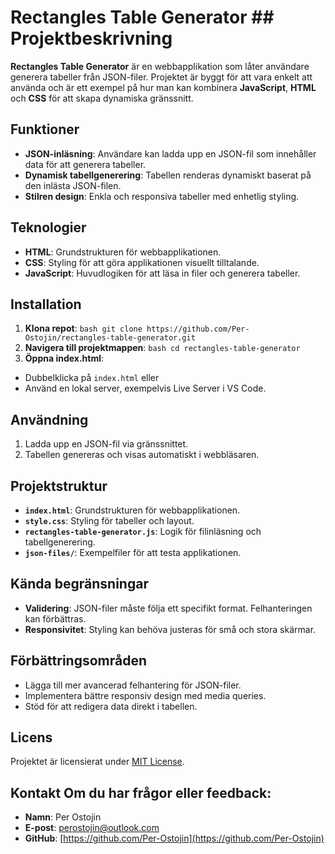 # Rectangles Table Generator ## Projektbeskrivning 

**Rectangles Table Generator** är en webbapplikation som låter användare generera tabeller från JSON-filer. Projektet är byggt för att vara enkelt att använda och är ett exempel på hur man kan kombinera **JavaScript**, **HTML** och **CSS** för att skapa dynamiska gränssnitt. 

## Funktioner 
- **JSON-inläsning**: Användare kan ladda upp en JSON-fil som innehåller data för att generera tabeller. 
- **Dynamisk tabellgenerering**: Tabellen renderas dynamiskt baserat på den inlästa JSON-filen. 
- **Stilren design**: Enkla och responsiva tabeller med enhetlig styling. 

## Teknologier 
- **HTML**: Grundstrukturen för webbapplikationen. 
- **CSS**: Styling för att göra applikationen visuellt tilltalande. 
- **JavaScript**: Huvudlogiken för att läsa in filer och generera tabeller. 

## Installation 
1. **Klona repot**: ```bash git clone https://github.com/Per-Ostojin/rectangles-table-generator.git ``` 
2. **Navigera till projektmappen**: ```bash cd rectangles-table-generator ``` 
3. **Öppna index.html**: 
- Dubbelklicka på `index.html` eller 
- Använd en lokal server, exempelvis Live Server i VS Code. 

## Användning 
1. Ladda upp en JSON-fil via gränssnittet. 
2. Tabellen genereras och visas automatiskt i webbläsaren. 

## Projektstruktur 
- **`index.html`**: Grundstrukturen för webbapplikationen. 
- **`style.css`**: Styling för tabeller och layout. 
- **`rectangles-table-generator.js`**: Logik för filinläsning och tabellgenerering. 
- **`json-files/`**: Exempelfiler för att testa applikationen. 

## Kända begränsningar 
- **Validering**: JSON-filer måste följa ett specifikt format. Felhanteringen kan förbättras. 
- **Responsivitet**: Styling kan behöva justeras för små och stora skärmar. 
## Förbättringsområden 
- Lägga till mer avancerad felhantering för JSON-filer. 
- Implementera bättre responsiv design med media queries. 
- Stöd för att redigera data direkt i tabellen. 

## Licens 
Projektet är licensierat under [MIT License](LICENSE). 
## Kontakt Om du har frågor eller feedback: 
- **Namn**: Per Ostojin 
- **E-post**: [perostojin@outlook.com](mailto:perostojin@outlook.com) 
- **GitHub**: [https://github.com/Per-Ostojin](https://github.com/Per-Ostojin)